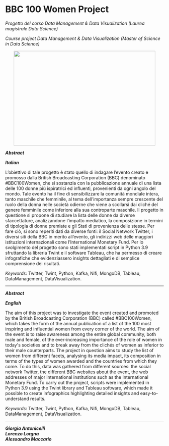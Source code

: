 # BBC 100 Women Project 
*Progetto del corso Data Management & Data Visualization (Laurea magistrale Data Science)*

*Course project Data Management & Data Visualization (Master of Science in Data Science)*

<p align="center">
  <img width="450" height="300" src="https://ichef.bbci.co.uk/news/640/cpsprodpb/10AB1/production/_109237286_100_women_v2_976-nc.png">
</p>

_**Abstract**_

_**Italian**_

L’obiettivo di tale progetto è stato quello di indagare l’evento creato e promosso dalla British Broadcasting Corporation (BBC) denominato #BBC100Women, 
che si sostanzia con la pubblicazione annuale di una lista delle 100 donne più ispiratrici ed influenti, provenienti da ogni angolo del mondo.
Tale evento ha il fine di sensibilizzare la comunità mondiale intera, tanto maschile che femminile,
al tema dell’importanza sempre crescente del ruolo della donna nelle società odierne che viene a
scollarsi dai cliché del genere femminile come inferiore alla sua controparte maschile.
Il progetto in questione si propone di studiare la lista delle donne da diverse sfaccettature,
analizzandone l’impatto mediatico, la composizione in termini di tipologia di donne premiate e
gli Stati di provenienza delle stesse.
Per fare ciò, si sono reperiti dati da diverse fonti: il Social Network Twitter, i diversi siti della BBC
in merito all’evento, gli indirizzi web delle maggiori istituzioni internazionali come l’International
Monetary Fund.
Per lo svolgimento del progetto sono stati implementati script in Python 3.9 sfruttando la libreria
Twint e il software Tableau, che ha permesso di creare infografiche che evidenziassero insights
dettagliati e di semplice comprensione dei risultati.

*Keywords*: Twitter, Twint, Python, Kafka, Nifi, MongoDB, Tableau, DataManagement, DataVisualization.

***

_**Abstract**_

_**English**_

The aim of this project was to investigate the event created and promoted by the British Broadcasting Corporation (BBC) called #BBC100Women, which takes the form of the annual publication of a list of the 100 most inspiring and influential women from every corner of the world. The aim of the event is to raise awareness among the entire global community, both male and female, of the ever-increasing importance of the role of women in today's societies and to break away from the clichés of women as inferior to their male counterparts. The project in question aims to study the list of women from different facets, analysing its media impact, its composition in terms of the types of women awarded and the countries from which they come. To do this, data was gathered from different sources: the social network Twitter, the different BBC websites about the event, the web addresses of major international institutions such as the International Monetary Fund. To carry out the project, scripts were implemented in Python 3.9 using the Twint library and Tableau software, which made it possible to create infographics highlighting detailed insights and easy-to-understand results.

*Keywords*: Twitter, Twint, Python, Kafka, Nifi, MongoDB, Tableau, DataManagement, DataVisualization.

***

_**Giorgia Antonicelli**_ <br />
_**Lorenzo Lorgna**_ <br />
_**Alessandro Maccario**_
